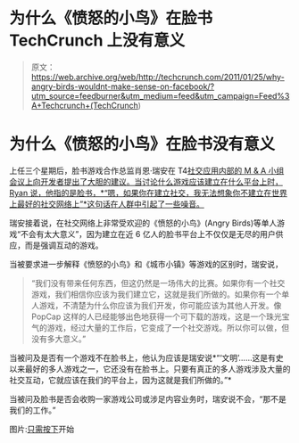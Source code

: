 # 为什么《愤怒的小鸟》在脸书 TechCrunch 上没有意义

> 原文：<https://web.archive.org/web/http://techcrunch.com/2011/01/25/why-angry-birds-wouldnt-make-sense-on-facebook/?utm_source=feedburner&utm_medium=feed&utm_campaign=Feed%3A+Techcrunch+(TechCrunch>)

# 为什么《愤怒的小鸟》在脸书没有意义

上任三个星期后，脸书游戏合作总监肖恩·瑞安在 T4[社交应用内部的 M & A 小组会议上向开发者提出了大胆的建议。当讨论什么游戏应该建立在什么平台上时，Ryan 说，他指的是脸书，*“嗯，如果你在建立社交，我无法想象你不建立在世界上最好的社交网络上”*这句话在人群中引起了一些噪音。](https://web.archive.org/web/20230202234346/http://www.insidesocialapps.com/)

瑞安接着说，在社交网络上非常受欢迎的《愤怒的小鸟》(Angry Birds)等单人游戏“不会有太大意义”，因为建立在近 6 亿人的脸书平台上不仅仅是无尽的用户供应，而是强调互动的游戏。

当被要求进一步解释《愤怒的小鸟》和《城市小镇》等游戏的区别时，瑞安说，

> “我们没有带来任何东西，但这仍然是一场伟大的比赛。如果你有一个社交游戏，我们相信你应该为我们建立它，这就是我们所做的。如果你有一个单人游戏，不清楚为什么你应该为我们开发，你可能应该为其他人开发。像 PopCap 这样的人已经能够出色地获得一个可下载的游戏，这是一个珠光宝气的游戏，经过大量的工作后，它变成了一个社交游戏。所以你可以做，但没有多大意义。”
> 

当被问及是否有一个游戏不在脸书上，他认为应该是瑞安说*“‘文明’……这是有史以来最好的多人游戏之一，它还没有在脸书上。只要有真正的多人游戏涉及大量的社交互动，它就应该在我们的平台上，因为这就是我们所做的。”*

当被问及脸书是否会收购一家游戏公司或涉足内容业务时，瑞安说不会，“那不是我们的工作。”

图片:[只需按下](https://web.archive.org/web/20230202234346/https://techcrunch.com/wp-content/uploads/2011/01/angrybirds.jpg)开始